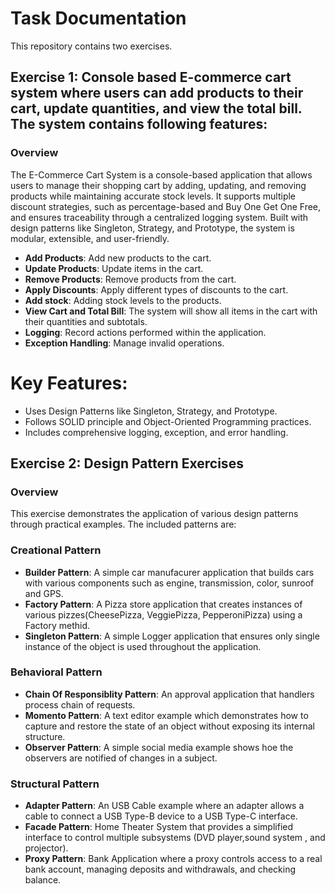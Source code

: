 # Task Documentation
This repository contains two exercises.

## Exercise 1: Console based E-commerce cart system where users can add products to their cart, update quantities, and view the total bill. The system contains following features:

### Overview
The E-Commerce Cart System is a console-based application that allows users to manage their shopping cart by adding, updating, and removing products while maintaining accurate stock levels. It supports multiple discount strategies, such as percentage-based and Buy One Get One Free, and ensures traceability through a centralized logging system. Built with design patterns like Singleton, Strategy, and Prototype, the system is modular, extensible, and user-friendly.

  * **Add Products**: Add new products to the cart.
  * **Update Products**: Update items in the cart.
  * **Remove Products**: Remove products from the cart.
  * **Apply Discounts**: Apply different types of discounts to the cart.
  * **Add stock**: Adding stock levels to the products.
  * **View Cart and Total Bill**: The system will show all items in the cart with their quantities and subtotals.
  * **Logging**: Record actions performed within the application.
  * **Exception Handling**: Manage invalid operations.

# Key Features: 
  * Uses Design Patterns like Singleton, Strategy, and Prototype.
  * Follows SOLID principle and Object-Oriented Programming practices.
  * Includes comprehensive logging, exception, and error handling.

## **Exercise 2: Design Pattern Exercises**

### Overview 
This exercise demonstrates the application of various design patterns through practical examples. The included patterns are:

### **Creational Pattern**
  * **Builder Pattern**: A simple car manufacurer application that builds cars with various components such as engine, transmission, color, sunroof and GPS.
  * **Factory Pattern**: A Pizza store application that creates instances of various pizzes(CheesePizza, VeggiePizza, PepperoniPizza) using a Factory methid.
  * **Singleton Pattern**: A simple Logger application that ensures only single instance of the object is used throughout the application.

### **Behavioral Pattern**
  * **Chain Of Responsiblity Pattern**: An approval application that handlers process chain of requests.
  * **Momento Pattern**: A text editor example which demonstrates how to capture and restore the state of an object without       exposing its internal structure.
  * **Observer Pattern**: A simple social media example shows hoe the observers are notified of changes in a subject.

### **Structural Pattern**
  * **Adapter Pattern**: An USB Cable example where an adapter allows a cable to connect a USB Type-B device to a USB Type-C interface.
  * **Facade Pattern**:  Home Theater System that provides a simplified interface to control multiple subsystems (DVD player,sound system , and projector).
  * **Proxy Pattern**: Bank Application where a proxy controls access to a real bank account, managing deposits and withdrawals, and checking balance.
